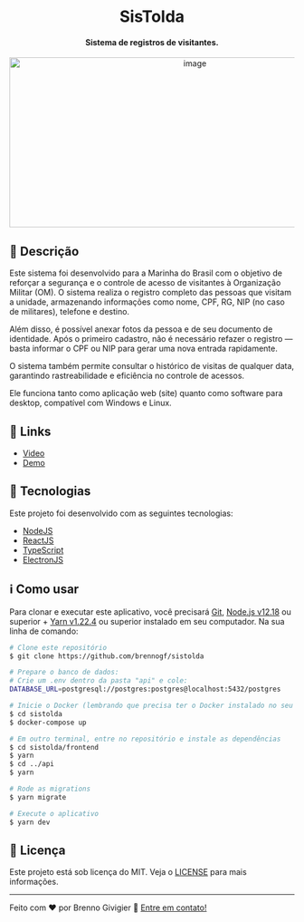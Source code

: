 <h1 align="center">
    SisTolda
</h1>

<h4 align="center">
    Sistema de registros de visitantes.
</h4>

<p align="center">
 <img width="640" height="300" alt="image" src="https://github.com/user-attachments/assets/b5736101-d707-428b-91b9-d847391cca14">
</p>

## :memo: Descrição

Este sistema foi desenvolvido para a Marinha do Brasil com o objetivo de reforçar a segurança e o controle de acesso de visitantes à Organização Militar (OM).
O sistema realiza o registro completo das pessoas que visitam a unidade, armazenando informações como nome, CPF, RG, NIP (no caso de militares), telefone e destino.

Além disso, é possível anexar fotos da pessoa e de seu documento de identidade.
Após o primeiro cadastro, não é necessário refazer o registro — basta informar o CPF ou NIP para gerar uma nova entrada rapidamente.

O sistema também permite consultar o histórico de visitas de qualquer data, garantindo rastreabilidade e eficiência no controle de acessos.

Ele funciona tanto como aplicação web (site) quanto como software para desktop, compatível com Windows e Linux.

## :link: Links

-  [Video](https://drive.google.com/file/d/1G7iHFogsMUYO3ZqamvhgqLUbQFSay4tb/view?usp=drive_link)
-  [Demo](https://sistolda.onrender.com)

## :rocket: Tecnologias

Este projeto foi desenvolvido com as seguintes tecnologias:

-  [NodeJS](https://nodejs.org/)
-  [ReactJS](https://reactjs.org/)
-  [TypeScript](https://www.typescriptlang.org/)
-  [ElectronJS](www.electronjs.org/)

## :information_source: Como usar

Para clonar e executar este aplicativo, você precisará [Git](https://git-scm.com), [Node.js v12.18](https://nodejs.org/) ou superior + [Yarn v1.22.4](https://yarnpkg.com) ou superior instalado em seu computador. Na sua linha de comando:

```bash
# Clone este repositório
$ git clone https://github.com/brennogf/sistolda

# Prepare o banco de dados:
# Crie um .env dentro da pasta "api" e cole:
DATABASE_URL=postgresql://postgres:postgres@localhost:5432/postgres

# Inicie o Docker (lembrando que precisa ter o Docker instalado no seu PC)
$ cd sistolda
$ docker-compose up

# Em outro terminal, entre no repositório e instale as dependências
$ cd sistolda/frontend
$ yarn
$ cd ../api
$ yarn

# Rode as migrations
$ yarn migrate

# Execute o aplicativo
$ yarn dev
```

## :memo: Licença
Este projeto está sob licença do MIT. Veja o [LICENSE](https://github.com/brennogf/proffy-backend/blob/master/LICENSE) para mais informações.

---

Feito com ♥ por Brenno Givigier :wave: [Entre em contato!](https://www.linkedin.com/in/brenno-givigier/)






